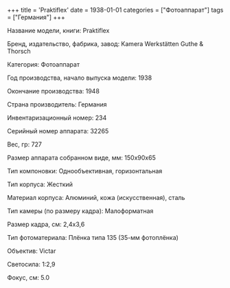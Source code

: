 +++
title = 'Praktiflex'
date = 1938-01-01
categories = ["Фотоаппарат"]
tags = ["Германия"]
+++

Название модели, книги: Praktiflex

Бренд, издательство, фабрика, завод: Kamera Werkstätten Guthe & Thorsch

Категория: Фотоаппарат

Год производства, начало выпуска модели: 1938

Окончание производства: 1948

Страна производитель: Германия

Инвентаризационный номер: 234

Серийный номер аппарата: 32265

Вес, гр: 727

Размер аппарата  собранном виде, мм: 150x90x65

Тип компоновки: Однообъективная, горизонтальная

Тип корпуса: Жесткий

Материал корпуса: Алюминий, кожа (искусственная), сталь

Тип камеры (по размеру кадра): Малоформатная

Размер кадра, см: 2,4x3,6

Тип фотоматериала: Плёнка типа 135 (35-мм фотоплёнка)

Объектив: Victar

Светосила: 1:2,9

Фокус, см: 5.0

